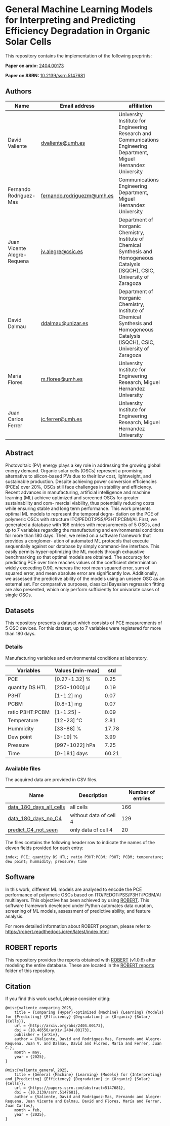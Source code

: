 # General Machine Learning Models for Interpreting and Predicting Efficiency Degradation in Organic Solar Cells
This repository contains the implementation of the following preprints:

**Paper on arxiv:** [2404.00173](https://arxiv.org/abs/2404.00173)

**Paper on SSRN:** [10.2139/ssrn.5147681](https://papers.ssrn.com/sol3/papers.cfm?abstract_id=5147681)



## Authors

| Name         | Email address | affiliation  |
|--------------|-----------------|--------------|
|David Valiente|dvaliente@umh.es|University Institute for Engineering Research and Communications Engineering Department, Miguel Hernandez University|
|Fernando Rodríguez-Mas|fernando.rodriguezm@umh.es|Communications Engineering Department, Miguel Hernandez University|
|Juan Vicente Alegre-Requena|jv.alegre@csic.es|Department of Inorganic Chemistry, Institute of Chemical Synthesis and Homogeneous Catalysis (ISQCH), CSIC, University of Zaragoza|
|David Dalmau|ddalmau@unizar.es|Department of Inorganic Chemistry, Institute of Chemical Synthesis and Homogeneous Catalysis (ISQCH), CSIC, University of Zaragoza|
|María Flores|m.flores@umh.es|University Institute for Engineering Research, Miguel Hernandez University|
|Juan Carlos Ferrer|jc.ferrer@umh.es|University Institute for Engineering Research, Miguel Hernandez University|


## Abstract

Photovoltaic (PV) energy plays a key role in addressing the growing global energy demand. Organic solar cells (OSCs) represent a promising alternative to silicon-based PVs due to their low cost, lightweight, and sustainable production. Despite achieving power conversion efficiencies (PCEs) over 20%, OSCs still face challenges in stability and efficiency. Recent advances in manufacturing, artificial intelligence and machine learning (ML) achieve optimized and screened OSCs for greater sustainability and com- mercial viability, thus potentially reducing costs while ensuring stable and long term performance. This work presents optimal ML models to represent the temporal degra- dation on the PCE of polymeric OSCs with structure ITO/PEDOT:PSS/P3HT:PCBM/Al. First, we generated a database with 166 entries with measurements of 5 OSCs, and up to 7 variables regarding the manufacturing and environmental conditions for more than 180 days. Then, we relied on a software framework that provides a conglomer- ation of automated ML protocols that execute sequentially against our database by simply command-line interface. This easily permits hyper-optimizing the ML models through exhaustive benchmarking so that optimal models are obtained. The accuracy for predicting PCE over time reaches values of the coefficient determination widely exceeding 0.90, whereas the root mean squared error, sum of squared error, and mean absolute error are significantly low. Additionally, we assessed the predictive ability of the models using an unseen OSC as an external set. For comparative purposes, classical Bayesian regression fitting are also presented, which only perform sufficiently for univariate cases of single OSCs.


## Datasets 
This repository presents a dataset which consists of PCE measurements of 5 OSC devices. For this dataset, up to 7 variables were registered for more than 180 days.

### Details
Manufacturing variables and environmental conditions at laboratory.

| Variables | Values [min-max] | std | 
|--------------|-------------|------|
|PCE| [0.27-1.32] % | 0.25 |
|quantity DS HTL| [250-1000] μl | 0.19|
|P3HT | [1-1.2] mg | 0.07|
|PCBM | [0.8-1] mg | 0.07|
|ratio P3HT:PCBM | [1-1.25] -| 0.09|
|Temperature | [12-23] °C | 2.81 |
|Hummidity | [33-88] % | 17.78|
|Dew point | [3-19] % | 3.99|
|Pressure | [997-1022] hPa | 7.25|
|Time |  [0-181] days |  60.21|

### Available files
The acquired data are provided in CSV files. 

| Name         | Description | Number of entries |
|--------------|-------------|-------------|
| [data_180_days_all_cells](dataset/data_180_days_all_cells.csv) | all cells   | 166 |
| [data_180_days_no_C4](dataset/data_180_days_no_C4.csv) | without data of cell 4  | 129 |
| [predict_C4_not_seen](dataset/predict_C4_not_seen.csv)| only data of cell 4 | 20 |

The files contains the following header row to indicate the names of the eleven fields provided for each entry:
```
index; PCE; quantity DS HTL; ratio P3HT:PCBM; P3HT; PCBM; temperature; dew point; hummidity; pressure; time
```

## Software

In this work, different ML models are analysed to encode the PCE performance of polymeric OSCs based on ITO/PEDOT:PSS/P3HT:PCBM/Al multilayers. This objective has been achieved by using [ROBERT](https://robert.readthedocs.io/en/latest/index.html). This software framework developed under Python automates data curation, screening of ML models, assessment of predictive ability, and feature analysis. 

For more detailed information about ROBERT program, please refer to https://robert.readthedocs.io/en/latest/index.html

## ROBERT reports

This repository provides the reports obtained with [ROBERT](https://github.com/jvalegre/robert/releases) (v1.0.6) after modeling the entire database.
These are located in the [ROBERT reports](ROBERT_reports) folder of this repository. 

## Citation
If you find this work useful, please consider citing:
```
@misc{valiente_comparing_2025,
	title = {Comparing {Hyper}-optimized {Machine} {Learning} {Models} for {Predicting} {Efficiency} {Degradation} in {Organic} {Solar} {Cells}},
	url = {http://arxiv.org/abs/2404.00173},
	doi = {10.48550/arXiv.2404.00173},
	publisher = {arXiv},
	author = {Valiente, David and Rodríguez-Mas, Fernando and Alegre-Requena, Juan V. and Dalmau, David and Flores, María and Ferrer, Juan C.},
	month = may,
	year = {2025},
}
```
```
@misc{valiente_general_2025,
	title = {General {Machine} {Learning} {Models} for {Interpreting} and {Predicting} {Efficiency} {Degradation} in {Organic} {Solar} {Cells}},
	url = {https://papers.ssrn.com/abstract=5147681},
	doi = {10.2139/ssrn.5147681},
	author = {Valiente, David and Rodríguez-Mas, Fernando and Alegre-Requena, Juan Vicente and Dalmau, David and Flores, María and Ferrer, Juan Carlos},
	month = feb,
	year = {2025},
}
```
